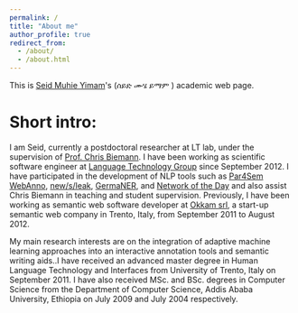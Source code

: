 ```yaml
---
permalink: /
title: "About me"
author_profile: true
redirect_from: 
  - /about/
  - /about.html
---
```



This is [Seid Muhie Yimam](https://www.inf.uni-hamburg.de/en/inst/ab/lt/people/seid-muhie-yimam.html)'s (ሰይድ <a onclick="play1()" class="button"><audio id="audio1" src="files/seid.m4a"></audio><span class="glyphicon glyphicon-volume-up"></span></a> ሙሄ <a onclick="play2()" class="button"><audio id="audio2" src="files/muhie.m4a"></audio><span class="glyphicon glyphicon-volume-up"></span></a> ይማም <a onclick="play3()" class="button"><audio id="audio3" src="files/yimam.m4a"></audio><span class="glyphicon glyphicon-volume-up"></span></a>) academic web page.

Short intro:
=====

I am Seid, currently a postdoctoral researcher at LT lab, under the supervision of [Prof. Chris Biemann](https://www.inf.uni-hamburg.de/en/inst/ab/lt/people/chris-biemann.html). I have been working as scientific software engineer at [Language Technology Group](https://www.inf.uni-hamburg.de/en/inst/ab/lt/home.html) since September 2012. I have participated in the development of NLP tools such as [Par4Sem](https://uhh-lt.github.io/par4sem/) [WebAnno](https://webanno.github.io/), [new/s/leak](http://newsleak.io/), [GermaNER](https://github.com/tudarmstadt-lt/GermaNER), and [Network of the Day](https://github.com/uhh-lt/news-crawler) and also assist Chris Biemann in teaching and student supervision. Previously, I have been working as semantic web software developer at [Okkam srl](http://www.okkam.it/index.php/en/), a start-up semantic web company in Trento, Italy, from September 2011 to August 2012.


My main research interests are on the integration of adaptive machine learning approaches into an interactive annotation tools and semantic writing aids..I have received an advanced master degree in Human Language Technology and Interfaces from University of Trento, Italy on September 2011. I have also received MSc. and BSc. degrees in Computer Science from the Department of Computer Science, Addis Ababa University, Ethiopia on July 2009 and July 2004 respectively.

